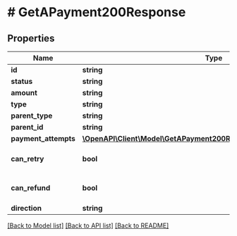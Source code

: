 # # GetAPayment200Response

## Properties

Name | Type | Description | Notes
------------ | ------------- | ------------- | -------------
**id** | **string** |  | [optional]
**status** | **string** |  | [optional]
**amount** | **string** |  | [optional]
**type** | **string** |  | [optional]
**parent_type** | **string** |  | [optional]
**parent_id** | **string** |  | [optional]
**payment_attempts** | [**\OpenAPI\Client\Model\GetAPayment200ResponsePaymentAttemptsInner[]**](GetAPayment200ResponsePaymentAttemptsInner.md) |  | [optional]
**can_retry** | **bool** |  | [optional] [default to true]
**can_refund** | **bool** |  | [optional] [default to true]
**direction** | **string** |  | [optional]

[[Back to Model list]](../../README.md#models) [[Back to API list]](../../README.md#endpoints) [[Back to README]](../../README.md)
